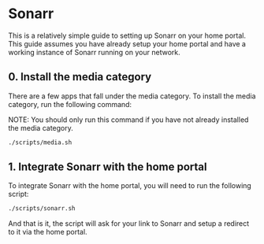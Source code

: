 # Sonarr

This is a relatively simple guide to setting up Sonarr on your home portal. This guide assumes you have already setup your home portal and have a working instance of Sonarr running on your network.

## 0. Install the media category

There are a few apps that fall under the media category. To install the media category, run the following command:

NOTE: You should only run this command if you have not already installed the media category.

```bash
./scripts/media.sh
```

## 1. Integrate Sonarr with the home portal

To integrate Sonarr with the home portal, you will need to run the following script:

```bash
./scripts/sonarr.sh
```

And that is it, the script will ask for your link to Sonarr and setup a redirect to it via the home portal.

